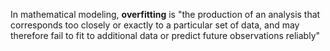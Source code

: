 In mathematical modeling, **overfitting** is "the production of an analysis that corresponds too closely or exactly to a particular set of data, and may therefore fail to fit to additional data or predict future observations reliably"